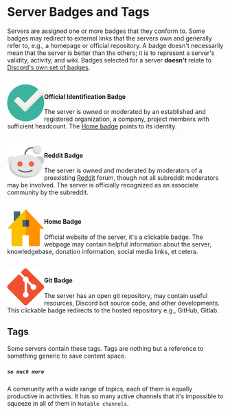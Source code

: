 # Server Badges and Tags

Servers are assigned one or more badges that they conform to. Some badges may redirect to external links that the servers own and generally refer to, e.g., a homepage or official repository. A badge doesn't necessarily mean that the server is better than the others; it is to represent a server's validity, activity, and wiki. Badges selected for a server **doesn't** relate to [Discord's own set of badges](https://discordia.me/en/badges).

<br>

<img align="left" height="86px" width="86px" alt="Badge for officially owned Server" src="images/badges/official_86px.webp" />

#### Official Identification Badge

The server is owned or moderated by an established and registered organization, a company, project members with sufficient headcount. The [Home badge](#home-badge) points to its identity.

<br>

<img align="left" height="86px" width="86px" alt="Badge for officially owned Server" src="images/badges/reddit_86px.webp" />

#### Reddit Badge

The server is owned and moderated by moderators of a preexisting [Reddit](https://www.reddit.com/) forum, though not all subreddit moderators may be involved. The server is officially recognized as an associate community by the subreddit.

<br>

<img align="left" height="86px" width="86px" alt="Badge for owning a Website" src="images/badges/homepage_86px.webp" />

#### Home Badge

Official website of the server, it's a clickable badge. The webpage may contain helpful information about the server, knowledgebase, donation information, social media links, et cetera.

<br>

<img align="left" height="86px" width="86px" alt="Badge for owning a Website" src="images/badges/git_86px.webp" />

#### Git Badge

The server has an open git repository, may contain useful resources, Discord bot source code, and other developments. This clickable badge redirects to the hosted repository e.g., GitHub, Gitlab.

## Tags

Some servers contain these tags. Tags are nothing but a reference to something generic to save content space.

##### `so much more`

A community with a wide range of topics, each of them is equally productive in activities. It has so many active channels that it's impossible to squeeze in all of them in `Notable channels`.
